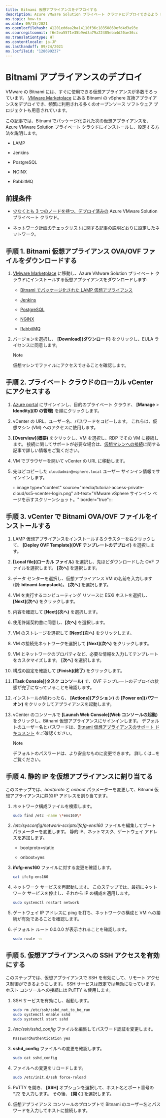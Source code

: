```yaml
---
title: Bitnami 仮想アプライアンスをデプロイする
description: Azure VMware Solution プライベート クラウドにデプロイできるよう Bitnami でパッケージ化された仮想アプライアンスについて説明します。
ms.topic: how-to
ms.date: 09/15/2021
ms.openlocfilehash: 41201eddaa2ba14110f36c18350860efd4d3a93e
ms.sourcegitcommit: f6e2ea5571e35b9ed3a79a22485eba4d20ae36cc
ms.translationtype: HT
ms.contentlocale: ja-JP
ms.lasthandoff: 09/24/2021
ms.locfileid: "128699237"
---
```

# <a name="bitnami-appliance-deployment"></a>Bitnami アプライアンスのデプロイ

VMware の Bitnami には、すぐに使用できる仮想アプライアンスが多数そろっています。 [VMware Marketplace](https://marketplace.cloud.vmware.com/) にある Bitnami の vSphere 互換アプライアンスをデプロイでき、頻繁に利用される多くのオープンソース ソフトウェア プロジェクトも用意されています。

この記事では、Bitnami でパッケージ化された次の仮想アプライアンスを、Azure VMware Solution プライベート クラウドにインストールし、設定する方法を説明します。

- LAMP

- Jenkins

- PostgreSQL

- NGINX

- RabbitMQ



## <a name="prerequisites"></a>前提条件

- [少なくとも 3 つのノードを持つ、デプロイ済みの](deploy-azure-vmware-solution.md) Azure VMware Solution プライベート クラウド。

- [ネットワーク計画のチェックリスト](tutorial-network-checklist.md)に関する記事の説明どおりに設定したネットワーク。



## <a name="step-1-download-the-bitnami-virtual-appliance-ovaovf-file"></a>手順 1. Bitnami 仮想アプライアンス OVA/OVF ファイルをダウンロードする


1. [VMware Marketplace](https://marketplace.cloud.vmware.com/) に移動し、Azure VMware Solution プライベート クラウドにインストールする仮想アプライアンスをダウンロードします:

   - [Bitnami でパッケージ化された LAMP 仮想アプライアンス](https://marketplace.cloud.vmware.com/services/details/lampstack?slug=true)

   - [Jenkins](https://marketplace.cloud.vmware.com/services/details/jenkins?slug=true)

   - [PostgreSQL](https://marketplace.cloud.vmware.com/services/details/postgresql?slug=true)

   - [NGINX](https://marketplace.cloud.vmware.com/services/details/nginxstack?slug=true)

   - [RabbitMQ](https://marketplace.cloud.vmware.com/services/details/rabbitmq?slug=true)

1. バージョンを選択し、 **[Download]\(ダウンロード\)** をクリックし、EULA ライセンスに同意します。 

   >[!NOTE]
   >仮想マシンでファイルにアクセスできることを確認します。



## <a name="step-2-access-the-local-vcenter-of-your-private-cloud"></a>手順 2. プライベート クラウドのローカル vCenter にアクセスする

1. [Azure portal](https://portal.azure.com) にサインインし、目的のプライベート クラウド、 **[Manage** > **Idendity]\(ID の管理\)** を順にクリックします。

1. vCenter の URL、ユーザー名、パスワードをコピーします。 これらは、仮想マシン (VM) へのアクセスに使用します。 

1. **[Overview]\(概要\)** をクリックし、VM を選択し、RDP でその VM に接続します。 接続に関してサポートが必要な場合は、[仮想マシンへの接続](../virtual-machines/windows/connect-logon.md#connect-to-the-virtual-machine)に関する記事で詳しい情報をご覧ください。

1. VM でブラウザーを開いて vCenter の URL に移動します。 

1. 先ほどコピーした `cloudadmin@vsphere.local` ユーザー サインイン情報でサインインします。

   :::image type="content" source="media/tutorial-access-private-cloud/ss5-vcenter-login.png" alt-text="VMware vSphere サインイン ページを示すスクリーンショット。" border="true":::




## <a name="step-3-install-the-bitnami-ovaovf-file-in-vcenter"></a>手順 3. vCenter で Bitnami OVA/OVF ファイルをインストールする

1. LAMP 仮想アプライアンスをインストールするクラスターを右クリックして、 **[Deploy OVF Template]\(OVF テンプレートのデプロイ\)** を選択します。

1. **[Local file]\(ローカル ファイル\)** を選択し、先ほどダウンロードした OVF ファイルを選択します。 **[次へ]** を選択します。

1. データ センターを選択し、仮想アプライアンス VM の名前を入力します (例: **bitnami-lampstack**)。 **[次へ]** を選択します。

1. VM を実行するコンピューティング リソースに ESXi ホストを選択し、 **[Next]\(次へ\)** をクリックします。

1. 内容を確認して **[Next]\(次へ\)** を選択します。

1. 使用許諾契約書に同意し、**[次へ]** を選択します。

1. VM のストレージを選択して **[Next]\(次へ\)** をクリックします。

1. VM の接続先ネットワークを選択して **[Next]\(次へ\)** をクリックします。

1. VM とネットワークのプロパティなど、必要な情報を入力してテンプレートをカスタマイズします。 **[次へ]** を選択します。  

1. 構成の設定を確認して **[Finish]\(終了\)** をクリックします。

1. **[Task Console]\(タスク コンソール\)** で、OVF テンプレートのデプロイの状態が完了になっていることを確認します。

1. インストールが終わったら、 **[Actions]\(アクション\)** の **[Power on]\(パワー オン\)** をクリックしてアプライアンスを起動します。 

1. vCenter のコンソールで **[Launch Web Console]\(Web コンソールの起動\)** をクリックし、Bitnami 仮想アプライアンスにサインインします。 デフォルトのユーザー名とパスワードは、[Bitnami 仮想アプライアンスのサポート ドキュメント](https://docs.bitnami.com/vmware-marketplace/faq/get-started/find-credentials/) をご確認ください。

   >[!NOTE]
   >デフォルトのパスワードは、より安全なものに変更できます。 詳しくは...をご覧ください。



## <a name="step-4-assign-a-static-ip-to-the-virtual-appliance"></a>手順 4. 静的 IP を仮想アプライアンスに割り当てる

このステップでは、*bootproto* と *onboot* パラメーターを変更して、Bitnami 仮想アプライアンスに静的 IP アドレスを割り当てます。 

1. ネットワーク構成ファイルを検索します。 

   ```bash
   sudo find /etc -name \*ens160\*
   ```

1. *\/etc\/sysconfig\/network-scripts\/ifcfg-ens160* ファイルを編集してブート パラメーターを変更します。 静的 IP、ネットマスク、ゲートウェイ アドレスを追加します。

   - bootproto=static

   - onboot=yes


1. **ifcfg-ens160** ファイルに対する変更を確認します。

   ```bash
   cat ifcfg-ens160  
   ```

1. ネットワーク サービスを再起動します。 このステップでは、最初にネットワーク サービスを停止し、それから IP の構成を適用します。 

   ```bash
   sudo systemctl restart network
   ```

1. ゲートウェイ IP アドレスに ping を打ち、ネットワークの構成と VM への接続が有効であることを確認します。

1. デフォルト ルート 0.0.0.0 が表示されることを確認します。

   ```bash
   sudo route -n
   ```



## <a name="step-5-enable-ssh-access-to-the-virtual-appliance"></a>手順 5. 仮想アプライアンスへの SSH アクセスを有効にする

このステップでは、仮想アプライアンスで SSH を有効にして、リモート アクセス制御ができるようにします。 SSH サービスは既定では無効になっています。 ホスト コンソールへの接続には PuTTY も使用します。

1. SSH サービスを有効にし、起動します。

   ```bash
   sudo rm /etc/ssh/sshd_not_to_be_run
   sudo systemctl enable sshd
   sudo systemctl start sshd
   ```

1. *\/etc\/ssh\/sshd_config* ファイルを編集してパスワード認証を変更します。

   ```bash
   PasswordAuthentication yes
   ```

1. **sshd_config** ファイルへの変更を確認します。

   ```bash
   sudo cat sshd_config
   ```

1. ファイルへの変更をリロードします。 

   ```bash
   sudo /etc/init.d/ssh force-reload
   ```

1. PuTTY を開き、 **[SSH]** オプションを選択して、ホスト名とポート番号の **22* を入力します。 その後、 **[開く]** を選択します。 

1. 仮想アプライアンス コンソールのプロンプトで Bitnami のユーザー名とパスワードを入力してホストに接続します。 



